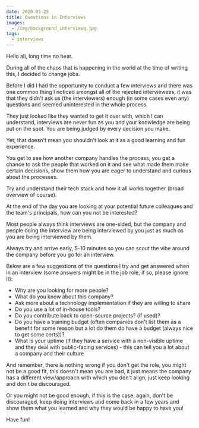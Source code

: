 ```yaml
---
date: 2020-05-25
title: Questions in Interviews
images:
  - /img/background_interviewq.jpg
tags:
  - interviews
---
```


Hello all, long time no hear.

During all of the chaos that is happening in the world at the time of writing this, I decided to change jobs.

Before I did I had the opportunity to conduct a few interviews and there was one common thing I noticed amongst all of the rejected interviewees, it was that they didn't ask us (the interviewers) enough (in some cases even any) questions and seemed uninterested in the whole process.

They just looked like they wanted to get it over with, which I can understand, interviews are never fun as you and your knowledge are being put on the spot. You are being judged by every decision you make. 

Yet, that doesn't mean you shouldn't look at it as a good learning and fun experience. 

You get to see how another company handles the process, you get a chance to ask the people that worked on it and see what made them make certain decisions, show them how you are eager to understand and curious about the processes.

Try and understand their tech stack and how it all works together (broad overview of course).

At the end of the day you are looking at your potential future colleagues and the team's principals, how can you not be interested?

Most people always think interviews are one-sided, but the company and people doing the interview are being interviewed by you just as much as you are being interviewed by them.

Always try and arrive early, 5-10 minutes so you can scout the vibe around the company before you go for an interview.

Below are a few suggestions of the questions I try and get answered when in an interview (some answers might be in the job role, if so, please ignore it):
- Why are you looking for more people?
- What do you know about this company?
- Ask more about a technology implementation if they are willing to share
- Do you use a lot of in-house tools?
- Do you contribute back to open-source projects? (if used)?
- Do you have a training budget (often companies don't list them as a benefit for some reason but a lot do them do have a budget (always nice to get some certs))?
- What is your uptime (if they have a service with a non-visible uptime and they deal with public-facing services) - this can tell you a lot about a company and their culture

And remember, there is nothing wrong if you don't get the role, you might not be a good fit, this doesn't mean you are bad, it just means the company has a different view/approach with which you don't align, just keep looking and don't be discouraged.

Or you might not be good enough, if this is the case, again, don't be discouraged, keep doing interviews and come back in a few years and show them what you learned and why they would be happy to have you!

Have fun!